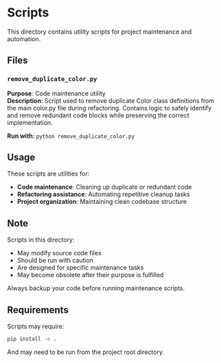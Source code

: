 # Scripts

This directory contains utility scripts for project maintenance and automation.

## Files

### `remove_duplicate_color.py`
**Purpose**: Code maintenance utility  
**Description**: Script used to remove duplicate Color class definitions from the main color.py file during refactoring. Contains logic to safely identify and remove redundant code blocks while preserving the correct implementation.

**Run with**: `python remove_duplicate_color.py`

## Usage

These scripts are utilities for:
- **Code maintenance**: Cleaning up duplicate or redundant code
- **Refactoring assistance**: Automating repetitive cleanup tasks
- **Project organization**: Maintaining clean codebase structure

## Note

Scripts in this directory:
- May modify source code files
- Should be run with caution
- Are designed for specific maintenance tasks
- May become obsolete after their purpose is fulfilled

Always backup your code before running maintenance scripts.

## Requirements

Scripts may require:
```bash
pip install -e .
```

And may need to be run from the project root directory.
